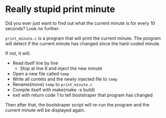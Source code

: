 # Really stupid print minute
Did you ever just want to find out what the current minute is for every 10 seconds? Look no further.

`print_minute.c` is a program that will print the current minute. The program will detect if the current minute
has changed since the hard-coded minute. 

If not, it will:
* Read itself line by line
    * Stop at line 6 and inject the new minute
* Open a new file called `temp`
* Write all contets and the newly injected file to `temp`
* Rename(move) `temp` to `print_minute.c`
* Compile itself with make(make -s build)
* exit with return code 1 to tell bootstraper that program has changed

Then after that, the bootstraper script will re-run the program and the current minute will be displayed again.
